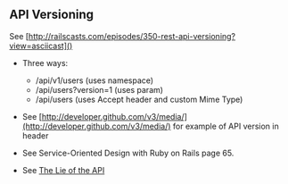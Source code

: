 ## API Versioning

See [http://railscasts.com/episodes/350-rest-api-versioning?view=asciicast]()

* Three ways: 
    * /api/v1/users (uses namespace)
    * /api/users?version=1 (uses param)
    * /api/users (uses Accept header and custom Mime Type)

* See [http://developer.github.com/v3/media/](http://developer.github.com/v3/media/) for example of API version in header
* See Service-Oriented Design with Ruby on Rails page 65.
* See [The Lie of the API](http://ruben.verborgh.org/blog/2013/11/29/the-lie-of-the-api/)
